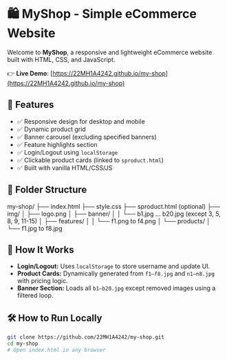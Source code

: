 # 🛍️ MyShop - Simple eCommerce Website

Welcome to **MyShop**, a responsive and lightweight eCommerce website built with HTML, CSS, and JavaScript.

👉 **Live Demo**: [https://22MH1A4242.github.io/my-shop](https://22MH1A4242.github.io/my-shop)

## 🚀 Features

- ✅ Responsive design for desktop and mobile
- ✅ Dynamic product grid
- ✅ Banner carousel (excluding specified banners)
- ✅ Feature highlights section
- ✅ Login/Logout using `localStorage`
- ✅ Clickable product cards (linked to `sproduct.html`)
- ✅ Built with vanilla HTML/CSS/JS

## 📁 Folder Structure

my-shop/
├── index.html
├── style.css
├── sproduct.html (optional)
├── img/
│ ├── logo.png
│ ├── banner/
│ │ └── b1.jpg ... b20.jpg (except 3, 5, 8, 9, 11-15)
│ ├── features/
│ │ └── f1.png to f4.png
│ └── products/
│ └── f1.jpg to f8.jpg


## 🧠 How It Works

- **Login/Logout:** Uses `localStorage` to store username and update UI.
- **Product Cards:** Dynamically generated from `f1–f8.jpg` and `n1–n8.jpg` with pricing logic.
- **Banner Section:** Loads all `b1–b20.jpg` except removed images using a filtered loop.

## 🛠️ How to Run Locally

```bash
git clone https://github.com/22MH1A4242/my-shop.git
cd my-shop
# Open index.html in any browser
